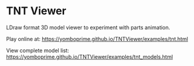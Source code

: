 # TNT Viewer
LDraw format 3D model viewer to experiment with parts animation.

Play online at: https://yomboprime.github.io/TNTViewer/examples/tnt.html

View complete model list: https://yomboprime.github.io/TNTViewer/examples/tnt_models.html
